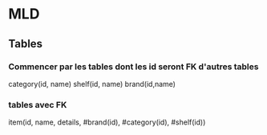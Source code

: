 # MLD

## Tables

### Commencer par les tables dont les id seront FK d'autres tables

category(id, name)
shelf(id, name)
brand(id,name)

### tables avec FK

item(id, name, details, #brand(id), #category(id), #shelf(id))